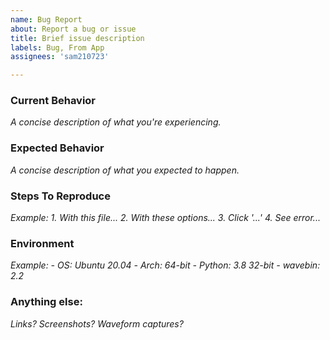 ```yaml
---
name: Bug Report
about: Report a bug or issue
title: Brief issue description
labels: Bug, From App
assignees: 'sam210723'

---
```


### Current Behavior
*A concise description of what you're experiencing.*


### Expected Behavior
*A concise description of what you expected to happen.*


### Steps To Reproduce
*Example:*
*1. With this file...*
*2. With these options...*
*3. Click '...'*
*4. See error...*


### Environment
*Example:*
*- OS: Ubuntu 20.04*
*- Arch: 64-bit*
*- Python: 3.8 32-bit*
*- wavebin: 2.2*


### Anything else:
*Links? Screenshots? Waveform captures?*
